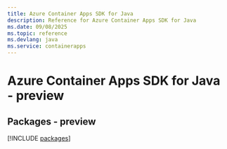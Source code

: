 ```yaml
---
title: Azure Container Apps SDK for Java
description: Reference for Azure Container Apps SDK for Java
ms.date: 09/08/2025
ms.topic: reference
ms.devlang: java
ms.service: containerapps
---
```

# Azure Container Apps SDK for Java - preview
## Packages - preview
[!INCLUDE [packages](container-apps-index.md)]